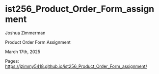 # ist256_Product_Order_Form_assignment

Joshua Zimmerman

Product Order Form Assignment

March 17th, 2025

Pages: https://jzimmy5418.github.io/ist256_Product_Order_Form_assignment/
